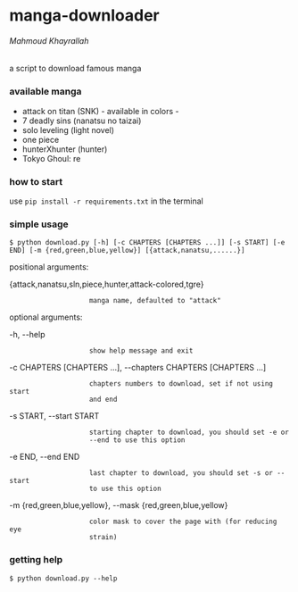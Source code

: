 # manga-downloader
###### Mahmoud Khayrallah
a script to download famous manga

### available manga
<ul>
<li> attack on titan (SNK) - available in colors -</li>
<li> 7 deadly sins (nanatsu no taizai)</li>
<li> solo leveling (light novel)</li>
<li> one piece </li>
<li> hunterXhunter (hunter) </li>
<li> Tokyo Ghoul: re </li>
</ul>

### how to start

use ` pip install -r requirements.txt ` in the terminal

### simple usage

` $ python download.py [-h] [-c CHAPTERS [CHAPTERS ...]] [-s START] [-e END] [-m {red,green,blue,yellow}] [{attack,nanatsu,......}] `

positional arguments:

  {attack,nanatsu,sln,piece,hunter,attack-colored,tgre}

                        manga name, defaulted to "attack"

optional arguments:

  -h, --help

                        show help message and exit

  -c CHAPTERS [CHAPTERS ...], --chapters CHAPTERS [CHAPTERS ...]

                        chapters numbers to download, set if not using start
                        and end
  -s START, --start START

                        starting chapter to download, you should set -e or
                        --end to use this option
                        
  -e END, --end END

                        last chapter to download, you should set -s or --start
                        to use this option

   -m {red,green,blue,yellow}, --mask {red,green,blue,yellow}

                        color mask to cover the page with (for reducing eye
                        strain)

### getting help

` $ python download.py --help `
